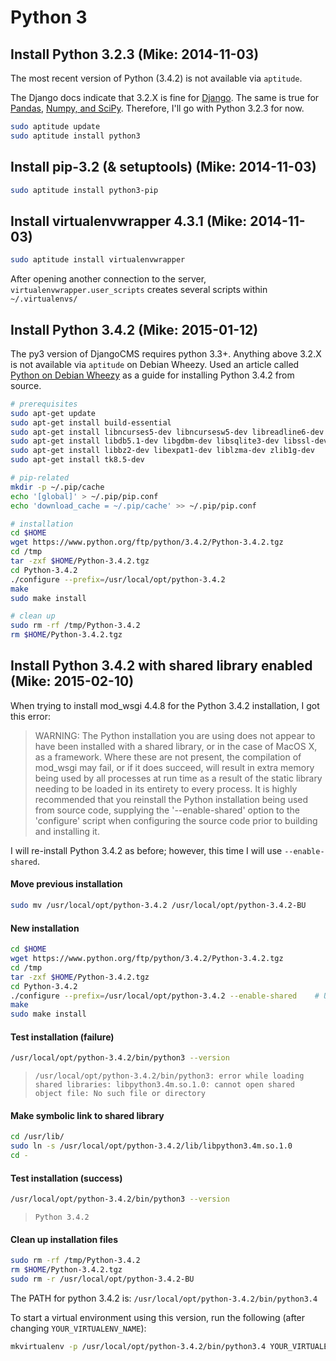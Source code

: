 # Python 3

## Install Python 3.2.3 (Mike: 2014-11-03)

The most recent version of Python (3.4.2) is not available via `aptitude`.

The Django docs indicate that 3.2.X is fine for [Django](https://docs.djangoproject.com/en/dev/faq/install/#what-python-version-can-i-use-with-django). The same is true for [Pandas](https://pypi.python.org/pypi/pandas), [Numpy, and SciPy](http://www.scipy.org/scipylib/faq.html#do-numpy-and-scipy-support-python-3-x). Therefore, I'll go with Python 3.2.3 for now.

```sh
sudo aptitude update
sudo aptitude install python3
```

## Install pip-3.2 (& setuptools) (Mike: 2014-11-03)

```sh
sudo aptitude install python3-pip
```

## Install virtualenvwrapper 4.3.1 (Mike: 2014-11-03)

```sh
sudo aptitude install virtualenvwrapper
```

After opening another connection to the server, `virtualenvwrapper.user_scripts` creates several scripts within `~/.virtualenvs/`

## Install Python 3.4.2 (Mike: 2015-01-12)

The py3 version of DjangoCMS requires python 3.3+. Anything above 3.2.X is not available via `aptitude` on Debian Wheezy. Used an article called [Python on Debian Wheezy](http://www.extellisys.com/articles/python-on-debian-wheezy) as a guide for installing Python 3.4.2 from source.

```sh
# prerequisites
sudo apt-get update
sudo apt-get install build-essential
sudo apt-get install libncurses5-dev libncursesw5-dev libreadline6-dev
sudo apt-get install libdb5.1-dev libgdbm-dev libsqlite3-dev libssl-dev
sudo apt-get install libbz2-dev libexpat1-dev liblzma-dev zlib1g-dev
sudo apt-get install tk8.5-dev

# pip-related
mkdir -p ~/.pip/cache
echo '[global]' > ~/.pip/pip.conf
echo 'download_cache = ~/.pip/cache' >> ~/.pip/pip.conf

# installation
cd $HOME
wget https://www.python.org/ftp/python/3.4.2/Python-3.4.2.tgz
cd /tmp
tar -zxf $HOME/Python-3.4.2.tgz
cd Python-3.4.2
./configure --prefix=/usr/local/opt/python-3.4.2
make
sudo make install

# clean up
sudo rm -rf /tmp/Python-3.4.2
rm $HOME/Python-3.4.2.tgz
```

## Install Python 3.4.2 with shared library enabled (Mike: 2015-02-10)

When trying to install mod_wsgi 4.4.8 for the Python 3.4.2 installation, I got this error:

> WARNING: The Python installation you are using does not appear to have
been installed with a shared library, or in the case of MacOS X, as a
framework. Where these are not present, the compilation of mod_wsgi may
fail, or if it does succeed, will result in extra memory being used by
all processes at run time as a result of the static library needing to
be loaded in its entirety to every process. It is highly recommended
that you reinstall the Python installation being used from source code,
supplying the '--enable-shared' option to the 'configure' script when
configuring the source code prior to building and installing it.

I will re-install Python 3.4.2 as before; however, this time I will use `--enable-shared`.


#### Move previous installation

```sh
sudo mv /usr/local/opt/python-3.4.2 /usr/local/opt/python-3.4.2-BU
```

#### New installation

```sh
cd $HOME
wget https://www.python.org/ftp/python/3.4.2/Python-3.4.2.tgz
cd /tmp
tar -zxf $HOME/Python-3.4.2.tgz
cd Python-3.4.2
./configure --prefix=/usr/local/opt/python-3.4.2 --enable-shared    # Use '--enable-shared' option
make
sudo make install
```

#### Test installation (failure)

```sh
/usr/local/opt/python-3.4.2/bin/python3 --version
```

>     /usr/local/opt/python-3.4.2/bin/python3: error while loading shared libraries: libpython3.4m.so.1.0: cannot open shared object file: No such file or directory

#### Make symbolic link to shared library

```sh
cd /usr/lib/
sudo ln -s /usr/local/opt/python-3.4.2/lib/libpython3.4m.so.1.0 
cd -
```

#### Test installation (success)

```sh
/usr/local/opt/python-3.4.2/bin/python3 --version
```

>     Python 3.4.2

#### Clean up installation files

```sh
sudo rm -rf /tmp/Python-3.4.2
rm $HOME/Python-3.4.2.tgz
sudo rm -r /usr/local/opt/python-3.4.2-BU
```

The PATH for python 3.4.2 is: `/usr/local/opt/python-3.4.2/bin/python3.4`

To start a virtual environment using this version, run the following (after changing `YOUR_VIRTUALENV_NAME`):

```sh
mkvirtualenv -p /usr/local/opt/python-3.4.2/bin/python3.4 YOUR_VIRTUALENV_NAME 
```
